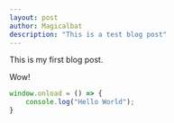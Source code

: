 ```yaml
---
layout: post
author: Magicalbat
description: "This is a test blog post"
---
```


This is my first blog post.

Wow!

```javascript
window.onload = () => {
    console.log("Hello World");
}
```
